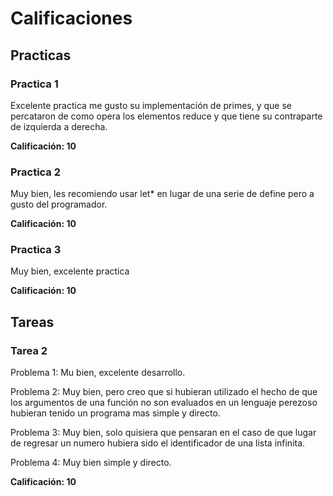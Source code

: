 # Calificaciones

## Practicas

### Practica 1

Excelente practica me gusto su implementación de primes, y
que se percataron de como opera los elementos reduce y que tiene su
contraparte de izquierda a derecha.

**Calificación: 10**


### Practica 2

Muy bien, les recomiendo usar let* en lugar de una serie
de define pero a gusto del programador.

**Calificación: 10**

### Practica 3

Muy bien, excelente practica

**Calificación: 10**

## Tareas

### Tarea 2

Problema 1: Mu bien, excelente desarrollo.

Problema 2: Muy bien, pero creo que si hubieran utilizado el hecho
de que los argumentos de una función no son evaluados en un lenguaje perezoso
hubieran tenido un programa mas simple y directo.

Problema 3: Muy bien, solo quisiera que pensaran en el caso de que lugar de regresar un numero hubiera sido el identificador de una lista infinita.

Problema 4: Muy bien simple y directo.

**Calificación: 10**